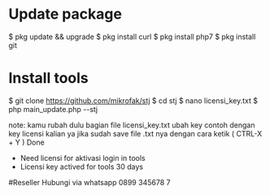 # Update package

$ pkg update && upgrade
$ pkg install curl
$ pkg install php7
$ pkg install git

# Install tools
$ git clone https://github.com/mikrofak/stj
$ cd stj
$ nano licensi_key.txt
$ php main_update.php --stj

note: kamu rubah dulu bagian file licensi_key.txt 
      ubah key contoh dengan key licensi kalian ya
      jika sudah save file .txt nya dengan cara ketik
      ( CTRL-X + Y ) Done

- Need licensi for aktivasi login in tools 
- Licensi key actived for tools 30 days

#Reseller
Hubungi via whatsapp 0899 345678 7
